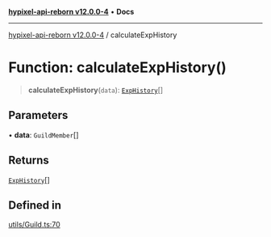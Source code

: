 [**hypixel-api-reborn v12.0.0-4**](../README.md) • **Docs**

***

[hypixel-api-reborn v12.0.0-4](../globals.md) / calculateExpHistory

# Function: calculateExpHistory()

> **calculateExpHistory**(`data`): [`ExpHistory`](../interfaces/ExpHistory.md)[]

## Parameters

• **data**: `GuildMember`[]

## Returns

[`ExpHistory`](../interfaces/ExpHistory.md)[]

## Defined in

[utils/Guild.ts:70](https://github.com/Kathund/REBORN-docs-TEST/blob/1c14a4fa83649d1c26475bdd62d394bf5095b016/src/utils/Guild.ts#L70)
